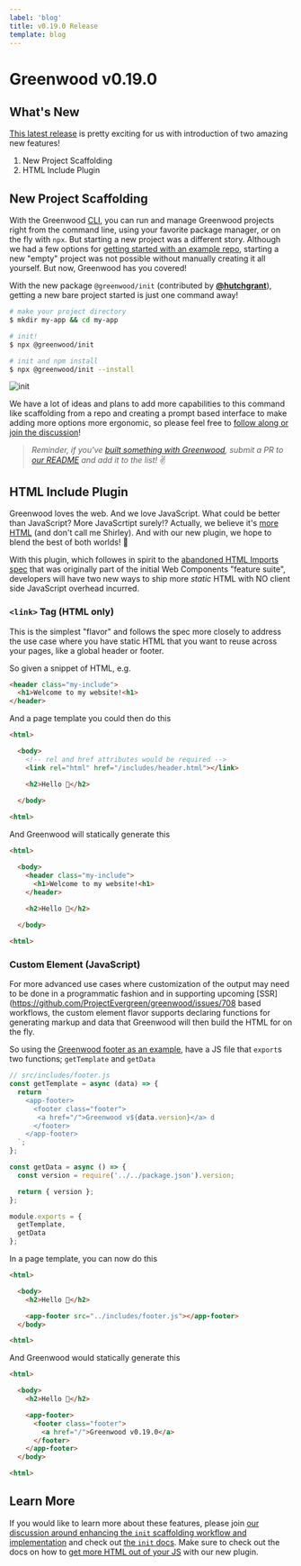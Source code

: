 ```yaml
---
label: 'blog'
title: v0.19.0 Release
template: blog
---
```


# Greenwood v0.19.0

## What's New
[This latest release](https://github.com/ProjectEvergreen/greenwood/releases/tag/v0.19.0) is pretty exciting for us with introduction of two amazing new features!
1. New Project Scaffolding
1. HTML Include Plugin

## New Project Scaffolding

With the Greenwood [CLI](https://www.greenwoodjs.io/docs/#cli), you can run and manage Greenwood projects right from the command line, using your favorite package manager, or on the fly with `npx`.  But starting a new project was a different story.  Although we had a few options for [getting started with an example repo](https://www.greenwoodjs.io/getting-started/quick-start/), starting a new "empty" project was not possible without manually creating it all yourself.  But now, Greenwood has you covered!

With the new package `@greenwood/init` (contributed by [**@hutchgrant**](https://github.com/hutchgrant)), getting a new bare project started is just one command away!

```bash
# make your project directory
$ mkdir my-app && cd my-app

# init!
$ npx @greenwood/init

# init and npm install
$ npx @greenwood/init --install
```

![init](/assets/blog-images/init-scaffolding.png)

We have a lot of ideas and plans to add more capabilities to this command like scaffolding from a repo and creating a prompt based interface to make adding more options more ergonomic, so please feel free to [follow along or join the discussion](https://github.com/ProjectEvergreen/greenwood/discussions/770)!

> _Reminder, if you've [built something with Greenwood](https://github.com/ProjectEvergreen/greenwood#built-with-greenwood), submit a PR to [our README](https://github.com/ProjectEvergreen/greenwood/blob/master/README.md) and add it to the list!_  ✌️

## HTML Include Plugin

Greenwood loves the web.  And we love JavaScript.  What could be better than JavaScript?  More JavaScrtipt surely!?  Actually, we believe it's [more HTML](https://projectevergreen.github.io/blog/always-bet-on-html/) (and don't call me Shirley).  And with our new plugin, we hope to blend the best of both worlds!  🤝

With this plugin, which followes in spirit to the [abandoned HTML Imports spec](https://www.html5rocks.com/en/tutorials/webcomponents/imports/) that was originally part of the initial Web Components "feature suite", developers will have two new ways to ship more _static_ HTML with NO client side JavaScript overhead incurred.

### `<link>` Tag (HTML only)
This is the simplest "flavor" and follows the spec more closely to address the use case where you have static HTML that you want to reuse across your pages, like a global header or footer.

So given a snippet of HTML, e.g.
```html
<header class="my-include">
  <h1>Welcome to my website!<h1>
</header> 
```

And a page template you could then do this
```html
<html>

  <body>
    <!-- rel and href attributes would be required -->
    <link rel="html" href="/includes/header.html"></link>

    <h2>Hello 👋</h2>
  
  </body>

<html>
```

And Greenwood will statically generate this
```html
<html>

  <body>
    <header class="my-include">
      <h1>Welcome to my website!<h1>
    </header> 

    <h2>Hello 👋</h2>
  
  </body>

<html>
```


### Custom Element (JavaScript)
For more advanced use cases where customization of the output may need to be done in a programmatic fashion and in supporting upcoming [SSR](https://github.com/ProjectEvergreen/greenwood/issues/708 based workflows, the custom element flavor supports declaring functions for generating markup and data that Greenwood will then build the HTML for on the fly.  

So using the [Greenwood footer as an example](https://github.com/ProjectEvergreen/greenwood/blob/master/www/includes/footer.js), have a JS file that `export`s two functions; `getTemplate` and `getData`
```js
// src/includes/footer.js
const getTemplate = async (data) => {
  return `
    <app-footer>
      <footer class="footer">
       <a href="/">Greenwood v${data.version}</a> d
      </footer>
    </app-footer>
  `;
};

const getData = async () => {
  const version = require('../../package.json').version;

  return { version };
};

module.exports = {
  getTemplate,
  getData
}; 
```

In a page template, you can now do this
```html
<html>

  <body>
    <h2>Hello 👋</h2>

    <app-footer src="../includes/footer.js"></app-footer>  
  </body>

<html>
```

And Greenwood would statically generate this
```html
<html>

  <body>
    <h2>Hello 👋</h2>

    <app-footer>
      <footer class="footer">
        <a href="/">Greenwood v0.19.0</a>
      </footer>
    </app-footer>  
  </body>

<html>
```

## Learn More

If you would like to learn more about these features, please join [our discussion around enhancing the `init` scaffolding workflow and implementation](https://github.com/ProjectEvergreen/greenwood/discussions/770) and check out [the `init` docs](https://github.com/ProjectEvergreen/greenwood/tree/master/packages/init#api).  Make sure to check out the docs on how to [get more HTML out of your JS](https://github.com/ProjectEvergreen/greenwood/blob/master/packages/plugin-include-html/README.md) with our new plugin.